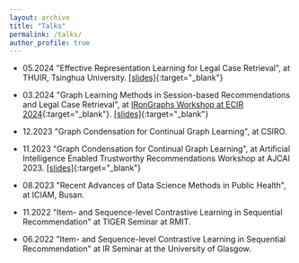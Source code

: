 ```yaml
---
layout: archive
title: "Talks"
permalink: /talks/
author_profile: true
---
```


* 05.2024 "Effective Representation Learning for Legal Case Retrieval", at THUIR, Tsinghua University. [\[slides\]](../files/LCR_THUIR.pdf){:target="_blank"}

* 03.2024 "Graph Learning Methods in Session-based Recommendations and Legal Case Retrieval", at [IRonGraphs Workshop at ECIR 2024](https://irongraphs.github.io/ecir2024/){:target="_blank"}. [\[slides\]](../files/GraphIR_IRonGraph_ECIR.pdf){:target="_blank"}

* 12.2023 "Graph Condensation for Continual Graph Learning", at CSIRO.

* 11.2023 "Graph Condensation for Continual Graph Learning", at Artificial Intelligence Enabled Trustworthy Recommendations Workshop at AJCAI 2023. [\[slides\]](../files/CGL-AJCAI23.pdf){:target="_blank"}


* 08.2023 "Recent Advances of Data Science Methods in Public Health", at ICIAM, Busan.

* 11.2022 "Item- and Sequence-level Contrastive Learning in Sequential Recommendation" at TIGER Seminar at RMIT.

* 06.2022 "Item- and Sequence-level Contrastive Learning in Sequential Recommendation" at IR Seminar at the University of Glasgow.
